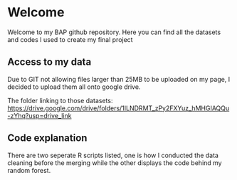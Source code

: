 # Welcome 
Welcome to my BAP github repository. Here you can find all the datasets and codes I used to create my final project

## Access to my data
Due to GIT not allowing files larger than 25MB to be uploaded on my page, I decided to upload them all onto google drive.

The folder linking to those datasets: https://drive.google.com/drive/folders/1ILNDRMT_zPy2FXYuz_hMHGIAQQu-zYhq?usp=drive_link 

## Code explanation 
There are two seperate R scripts listed, one is how I conducted the data cleaning before the merging while the other displays the code behind my random forest.
